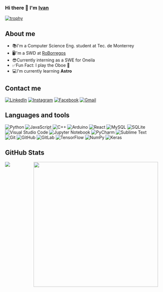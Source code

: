### Hi there 👋 I'm [Ivan](https://portafolio-ivanromero03.vercel.app)
[![trophy](https://github-profile-trophy.vercel.app/?username=IvanRomero03&theme=onedark&column=6&row=1&margin-w=10)](https://github.com/ryo-ma/github-profile-trophy)


## About me
- 📚I'm a Computer Science Eng. student at Tec. de Monterrey
- 🖥️I'm a SWD at [RoBorregos][Roborregos]
- 😎Currently interning as a SWE for Oneila 
- ✅Fun Fact: I play the Oboe 🎼
- 💻I'm currently learning **Astro**

## Contact me
<a href="https://www.linkedin.com/in/ivanromerow" target="_blank"><img src="https://img.shields.io/badge/LinkedIn-0077B5?style=for-the-badge&logo=linkedin&logoColor=white" alt="LinkedIn"></a>
<a href="https://www.instagram.com/ivanromero.w/" target="_blank"><img src="https://img.shields.io/badge/Instagram-E4405F?style=for-the-badge&logo=instagram&logoColor=white" alt="Instagram"></a>
<a href="https://www.facebook.com/Ivan.wellsr" target="_blank"><img src="https://img.shields.io/badge/Facebook-1877F2?style=for-the-badge&logo=facebook&logoColor=white" alt="Facebook"></a>
<a href="mailto:i.wells.ar@gmail.com" target="_blank"><img src="https://img.shields.io/badge/Gmail-D14836?style=for-the-badge&logo=gmail&logoColor=white" alt="Gmail"> </a>
<!--
![linkedin](https://linkedin-github.herokuapp.com/api/render/Ivan%20Romero/CS%20Student/Web%20Dev/Bachelor's%20Degree/dark/https%3A%2F%2Fmedia-exp1.licdn.com%2Fdms%2Fimage%2FC4E03AQEMAmk9ihBfyg%2Fprofile-displayphoto-shrink_200_200%2F0%2F1638913681674%3Fe%3D1660780800%26v%3Dbeta%26t%3D4ORHdnXDaRKrbZZMC5V5kEIHyk8YJMYtecPOLKXORg8) -->

## Languages and tools

![Python](https://img.shields.io/badge/python-3670A0?style=for-the-badge&logo=python&logoColor=ffdd54)
![JavaScript](https://img.shields.io/badge/javascript-%23323330.svg?style=for-the-badge&logo=javascript&logoColor=%23F7DF1E)
![C++](https://img.shields.io/badge/c++-%2300599C.svg?style=for-the-badge&logo=c%2B%2B&logoColor=white)
![Arduino](https://img.shields.io/badge/-Arduino-00979D?style=for-the-badge&logo=Arduino&logoColor=white)
![React](https://img.shields.io/badge/react-%2320232a.svg?style=for-the-badge&logo=react&logoColor=%2361DAFB)
![MySQL](https://img.shields.io/badge/mysql-%2300f.svg?style=for-the-badge&logo=mysql&logoColor=white)
![SQLite](https://img.shields.io/badge/sqlite-%2307405e.svg?style=for-the-badge&logo=sqlite&logoColor=white)
![Visual Studio Code](https://img.shields.io/badge/Visual%20Studio%20Code-0078d7.svg?style=for-the-badge&logo=visual-studio-code&logoColor=white)
![Jupyter Notebook](https://img.shields.io/badge/jupyter-%23FA0F00.svg?style=for-the-badge&logo=jupyter&logoColor=white)
![PyCharm](https://img.shields.io/badge/pycharm-143?style=for-the-badge&logo=pycharm&logoColor=black&color=black&labelColor=green)
![Sublime Text](https://img.shields.io/badge/sublime_text-%23575757.svg?style=for-the-badge&logo=sublime-text&logoColor=important)
![Git](https://img.shields.io/badge/git-%23F05033.svg?style=for-the-badge&logo=git&logoColor=white)
![GitHub](https://img.shields.io/badge/github-%23121011.svg?style=for-the-badge&logo=github&logoColor=white)
![GitLab](https://img.shields.io/badge/gitlab-%23181717.svg?style=for-the-badge&logo=gitlab&logoColor=white)
![TensorFlow](https://img.shields.io/badge/TensorFlow-%23FF6F00.svg?style=for-the-badge&logo=TensorFlow&logoColor=white)
![NumPy](https://img.shields.io/badge/numpy-%23013243.svg?style=for-the-badge&logo=numpy&logoColor=white)
![Keras](https://img.shields.io/badge/Keras-%23D00000.svg?style=for-the-badge&logo=Keras&logoColor=white)

## GitHub Stats
<div>
<p><img align="left" src="https://github-readme-stats.vercel.app/api/top-langs?username=IvanRomero03&show_icons=true&locale=en&layout=compact&theme=onedark&langs_count=6"/></p>
<p><img align="right" src="https://github-readme-stats.vercel.app/api?username=IvanRomero03&show_icons=true&locale=en&theme=onedark"  width="410" /></p>
</div>




<!--
**IvanRomero03/IvanRomero03** is a ✨ _special_ ✨ repository because its `README.md` (this file) appears on your GitHub profile.

Here are some ideas to get you started:

- 🔭 I’m currently working on ...
- 🌱 I’m currently learning ...
- 👯 I’m looking to collaborate on ...
- 🤔 I’m looking for help with ...
- 💬 Ask me about ...
- 📫 How to reach me: ...
- 😄 Pronouns: ...
- ⚡ Fun fact: ...
-->

[Roborregos]: https://roborregos.com/

